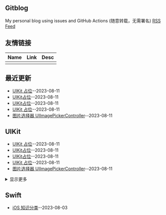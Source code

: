 ## Gitblog
My personal blog using issues and GitHub Actions (随意转载，无需署名)
[RSS Feed](https://raw.githubusercontent.com/yytmzys/blog/master/feed.xml)

## 友情链接
<table>
<thead>
<tr>
<th>Name</th>
<th>Link</th>
<th>Desc</th>
</tr>
</thead>
<tbody>
<tr>
<td></td>
<td></td>
<td></td>
</tr>
</tbody>
</table>

## 最近更新
- [UIKit 占位](https://github.com/yytmzys/blog/issues/26)--2023-08-11
- [UIKit占位](https://github.com/yytmzys/blog/issues/25)--2023-08-11
- [UIKit占位](https://github.com/yytmzys/blog/issues/24)--2023-08-11
- [UIKit 占位](https://github.com/yytmzys/blog/issues/23)--2023-08-11
- [图片选择器 UIImagePickerController](https://github.com/yytmzys/blog/issues/22)--2023-08-11
## UIKit
- [UIKit 占位](https://github.com/yytmzys/blog/issues/26)--2023-08-11
- [UIKit占位](https://github.com/yytmzys/blog/issues/25)--2023-08-11
- [UIKit占位](https://github.com/yytmzys/blog/issues/24)--2023-08-11
- [UIKit 占位](https://github.com/yytmzys/blog/issues/23)--2023-08-11
- [图片选择器 UIImagePickerController](https://github.com/yytmzys/blog/issues/22)--2023-08-11
<details><summary>显示更多</summary>

- [弹出视图 UIAlertController](https://github.com/yytmzys/blog/issues/21)--2023-08-11
- [页面视图控制器 UIPageViewController](https://github.com/yytmzys/blog/issues/20)--2023-08-11
- [标签栏控制器](https://github.com/yytmzys/blog/issues/19)--2023-08-11
- [导航控制器](https://github.com/yytmzys/blog/issues/18)--2023-08-11
- [集合视图](https://github.com/yytmzys/blog/issues/17)--2023-08-11
- [表格视图](https://github.com/yytmzys/blog/issues/16)--2023-08-11
- [控件](https://github.com/yytmzys/blog/issues/15)--2023-08-11
- [视图](https://github.com/yytmzys/blog/issues/14)--2023-08-11
- [视图控制器](https://github.com/yytmzys/blog/issues/13)--2023-08-11
</details>

## Swift
- [iOS 知识分类](https://github.com/yytmzys/blog/issues/1)--2023-08-03
